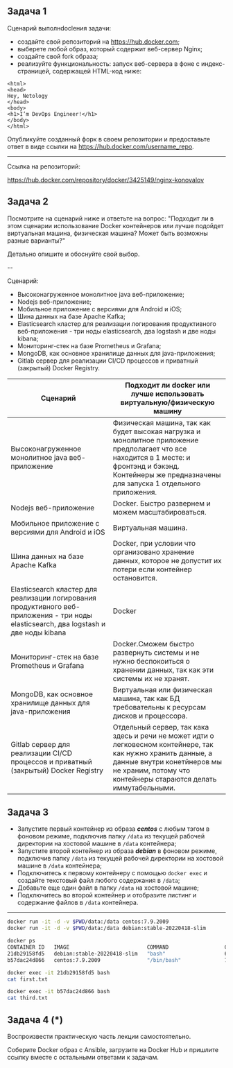 ## Задача 1

Сценарий выполнdoclения задачи:

- создайте свой репозиторий на https://hub.docker.com;
- выберете любой образ, который содержит веб-сервер Nginx;
- создайте свой fork образа;
- реализуйте функциональность:
  запуск веб-сервера в фоне с индекс-страницей, содержащей HTML-код ниже:

```
<html>
<head>
Hey, Netology
</head>
<body>
<h1>I’m DevOps Engineer!</h1>
</body>
</html>
```

Опубликуйте созданный форк в своем репозитории и предоставьте ответ в виде ссылки
на https://hub.docker.com/username_repo.

***
Ссылка на репозиторий:

https://hub.docker.com/repository/docker/3425149/nginx-konovalov

## Задача 2

Посмотрите на сценарий ниже и ответьте на вопрос:
"Подходит ли в этом сценарии использование Docker контейнеров или лучше подойдет виртуальная машина, физическая машина?
Может быть возможны разные варианты?"

Детально опишите и обоснуйте свой выбор.

--

Сценарий:

- Высоконагруженное монолитное java веб-приложение;
- Nodejs веб-приложение;
- Мобильное приложение c версиями для Android и iOS;
- Шина данных на базе Apache Kafka;
- Elasticsearch кластер для реализации логирования продуктивного веб-приложения - три ноды elasticsearch, два logstash и
  две ноды kibana;
- Мониторинг-стек на базе Prometheus и Grafana;
- MongoDB, как основное хранилище данных для java-приложения;
- Gitlab сервер для реализации CI/CD процессов и приватный (закрытый) Docker Registry.

| Сценарий                                                                                                                               | Подходит ли docker или лучше использовать виртуальную/физическую машину                                                                                                                                        | 
|----------------------------------------------------------------------------------------------------------------------------------------|----------------------------------------------------------------------------------------------------------------------------------------------------------------------------------------------------------------|
| Высоконагруженное монолитное java веб-приложение                                                                                       | Физическая машина, так как будет высокая нагрузка и монолитное приложение предполагает что все находится в 1 месте: и фронтэнд и бэкэнд. Контейнеры же предназначены для запуска 1 отдельного приложения.      |
| Nodejs веб-приложение                                                                                                                  | Docker. Быстро развернем и можем масштабироваться.                                                                                                                                                             |
| Мобильное приложение c версиями для Android и iOS                                                                                      | Виртуальная машина.                                                                                                                                                                                            |
| Шина данных на базе Apache Kafka                                                                                                       | Docker, при условии что организовано хранение данных, которое не допустит их потери если контейнер остановится.                                                                                                |
| Elasticsearch кластер для реализации логирования продуктивного веб-приложения - три ноды elasticsearch, два logstash и две ноды kibana | Docker                                                                                                                                                                                                         |
| Мониторинг-стек на базе Prometheus и Grafana                                                                                           | Docker.Сможем быстро развернуть системы и не нужно беспокоиться о хранении данных, так как эти системы их не хранят.                                                                                           |
| MongoDB, как основное хранилище данных для java-приложения                                                                             | Виртуальная или физическая машина, так как БД требовательны к ресурсам дисков и процессора.                                                                                                                    |
| Gitlab сервер для реализации CI/CD процессов и приватный (закрытый) Docker Registry                                                    | Отдельный сервер, так кака здесь и речи не может идти о легковесном контейнере, так как нужно хранить данные, а данные внутри конетйнеров мы не храним, потому что контейнеры стараются делать иммутабельными. |

## Задача 3

- Запустите первый контейнер из образа ***centos*** c любым тэгом в фоновом режиме, подключив папку ```/data``` из
  текущей рабочей директории на хостовой машине в ```/data``` контейнера;
- Запустите второй контейнер из образа ***debian*** в фоновом режиме, подключив папку ```/data``` из текущей рабочей
  директории на хостовой машине в ```/data``` контейнера;
- Подключитесь к первому контейнеру с помощью ```docker exec``` и создайте текстовый файл любого содержания
  в ```/data```;
- Добавьте еще один файл в папку ```/data``` на хостовой машине;
- Подключитесь во второй контейнер и отобразите листинг и содержание файлов в ```/data``` контейнера.

***

```bash
docker run -it -d -v $PWD/data:/data centos:7.9.2009
docker run -it -d -v $PWD/data:/data debian:stable-20220418-slim

docker ps
CONTAINER ID   IMAGE                         COMMAND                  CREATED         STATUS                  PORTS                    NAMES
21db29158fd5   debian:stable-20220418-slim   "bash"                   6 minutes ago   Up 6 minutes                                     friendly_mayer
b57dac24d866   centos:7.9.2009               "/bin/bash"              7 minutes ago   Up 7 minutes                                     peaceful_elion

docker exec -it 21db29158fd5 bash
cat first.txt

docker exec -it b57dac24d866 bash
cat third.txt
```

## Задача 4 (*)

Воспроизвести практическую часть лекции самостоятельно.

Соберите Docker образ с Ansible, загрузите на Docker Hub и пришлите ссылку вместе с остальными ответами к задачам.
